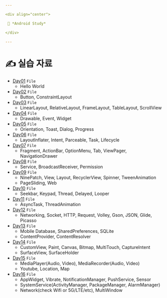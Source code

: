 ```yaml
---

<div align="center">

 💜 *Android Study*

</div>

---
```


# ✍️ 실습 자료
- [Day01](https://github.com/DCherish/Android_N_Kotlin/tree/master/D_About_Android/Day01) `File`  
  - Hello World
- [Day02](https://github.com/DCherish/Android_N_Kotlin/tree/master/D_About_Android/Day02) `File`  
  - Button, ConstraintLayout  
- [Day03](https://github.com/DCherish/Android_N_Kotlin/tree/master/D_About_Android/Day03) `File`  
  - LinearLayout, RelativeLayout, FrameLayout, TableLayout, ScrollView  
- [Day04](https://github.com/DCherish/Android_N_Kotlin/tree/master/D_About_Android/Day04) `File`  
  - Drawable, Event, Widget  
- [Day05](https://github.com/DCherish/Android_N_Kotlin/tree/master/D_About_Android/Day05) `File`  
  - Orientation, Toast, Dialog, Progress  
- [Day06](https://github.com/DCherish/Android_N_Kotlin/tree/master/D_About_Android/Day06) `File`  
  - LayoutInflater, Intent, Parceable, Task, Lifecycle  
- [Day07](https://github.com/DCherish/Android_N_Kotlin/tree/master/D_About_Android/Day07) `File`  
  - Fragment, ActionBar, OptionMenu, Tab, ViewPager, NavigationDrawer  
- [Day08](https://github.com/DCherish/Android_N_Kotlin/tree/master/D_About_Android/Day08) `File`  
  - Service, BroadcastReceiver, Permission  
- [Day09](https://github.com/DCherish/Android_N_Kotlin/tree/master/D_About_Android/Day09) `File`  
  - NinePatch, View, Layout, RecyclerView, Spinner, TweenAnimation  
  - PageSliding, Web  
- [Day10](https://github.com/DCherish/Android_N_Kotlin/tree/master/D_About_Android/Day10) `File`  
  - Seekbar, Keypad, Thread, Delayed, Looper  
- [Day11](https://github.com/DCherish/Android_N_Kotlin/tree/master/D_About_Android/Day11) `File`  
  - AsyncTask, ThreadAnimation  
- [Day12](https://github.com/DCherish/Android_N_Kotlin/tree/master/D_About_Android/Day12) `File`  
  - Networking, Socket, HTTP, Request, Volley, Gson, JSON, Glide, Picasso  
- [Day13](https://github.com/DCherish/Android_N_Kotlin/tree/master/D_About_Android/Day13) `File`  
  - Mobile Database, SharedPreferences, SQLite  
  - ContentProvider, ContentResolver  
- [Day14](https://github.com/DCherish/Android_N_Kotlin/tree/master/D_About_Android/Day14) `File`  
  - CustomView, Paint, Canvas, Bitmap, MultiTouch, CaptureIntent  
  - SurfaceView, SurfaceHolder  
- [Day15](https://github.com/DCherish/Android_N_Kotlin/tree/master/D_About_Android/Day15) `File`  
  - MediaPlayer(Audio, Video), MediaRecorder(Audio, Video)  
  - Youtube, Location, Map  
- [Day16](https://github.com/DCherish/Android_N_Kotlin/tree/master/D_About_Android/Day16) `File`  
  - AppWidget, Vibrate, NotificationManager, PushService, Sensor  
  - SystemService(ActivityManager, PackageManager, AlarmManager)  
  - Network(check Wifi or 5G/LTE/etc), MultiWindow
